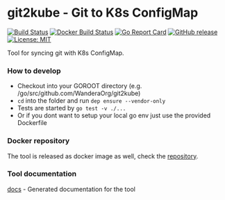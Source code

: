 # git2kube - Git to K8s ConfigMap
           
[![Build Status](https://travis-ci.org/WanderaOrg/git2kube.svg?branch=master)](https://travis-ci.org/WanderaOrg/git2kube)
[![Docker Build Status](https://img.shields.io/docker/build/wanderadock/git2kube.svg)](https://hub.docker.com/r/wanderadock/git2kube/)
[![Go Report Card](https://goreportcard.com/badge/github.com/WanderaOrg/git2kube)](https://goreportcard.com/report/github.com/WanderaOrg/git2kube)
[![GitHub release](https://img.shields.io/github/release/WanderaOrg/git2kube.svg)](https://github.com/WanderaOrg/git2kube/releases/latest)
[![License: MIT](https://img.shields.io/badge/License-MIT-yellow.svg)](https://github.com/WanderaOrg/scccmd/blob/master/LICENSE)

Tool for syncing git with K8s ConfigMap.

### How to develop
* Checkout into your GOROOT directory (e.g. /go/src/github.com/WanderaOrg/git2kube)
* `cd` into the folder and run `dep ensure --vendor-only`
* Tests are started by `go test -v ./...`
* Or if you dont want to setup your local go env just use the provided Dockerfile

### Docker repository
The tool is released as docker image as well, check the [repository](https://hub.docker.com/r/wanderadock/git2kube/).


### Tool documentation
[docs](docs/git2kube.md) - Generated documentation for the tool
